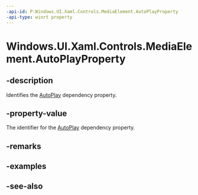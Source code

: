 ```yaml
---
-api-id: P:Windows.UI.Xaml.Controls.MediaElement.AutoPlayProperty
-api-type: winrt property
---
```


<!-- Property syntax
public Windows.UI.Xaml.DependencyProperty AutoPlayProperty { get; }
-->

# Windows.UI.Xaml.Controls.MediaElement.AutoPlayProperty

## -description
Identifies the [AutoPlay](mediaelement_autoplay.md) dependency property.


## -property-value
The identifier for the [AutoPlay](mediaelement_autoplay.md) dependency property.

## -remarks

## -examples

## -see-also
